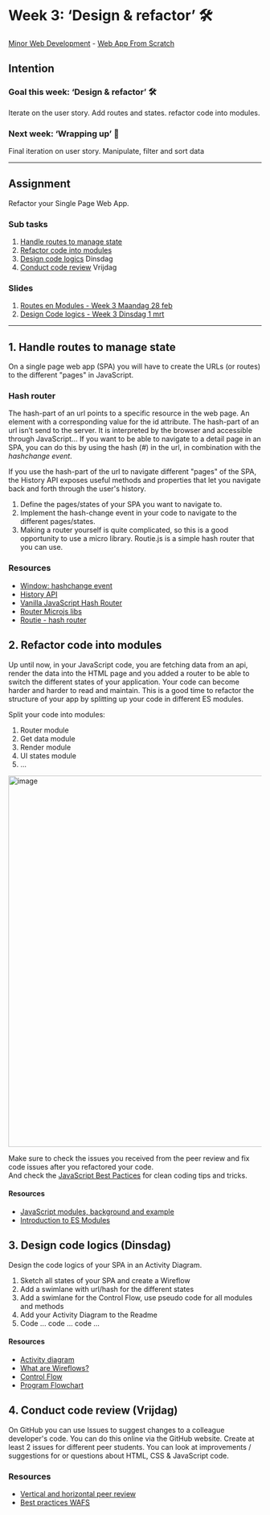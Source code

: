 # Week 3: ‘Design & refactor’ 🛠

[Minor Web Development](https://github.com/cmda-minor-web/) - [Web App From Scratch](https://github.com/cmda-minor-web/web-app-from-scratch-2122)

## Intention

### Goal this week: ‘Design & refactor’ 🛠

Iterate on the user story. Add routes and states. refactor code into modules.

### Next week: ‘Wrapping up’ 🎁

Final iteration on user story. Manipulate, filter and sort data

---

## Assignment

Refactor your Single Page Web App.

### Sub tasks

1. [Handle routes to manage state](#1-handle-routes-to-manage-state)
2. [Refactor code into modules](#2-refactor-code-into-modules)
3. [Design code logics](#3-design-code-logics-dinsdag) Dinsdag
4. [Conduct code review](#4-conduct-code-review-vrijdag) Vrijdag


### Slides

1. [Routes en Modules - Week 3 Maandag 28 feb](WAFS-W3-01-Refactor.pdf)
2. [Design Code logics - Week 3 Dinsdag 1 mrt](WAFS-W3-02-Design-Code-Logics.pdf)

--- 

## 1. Handle routes to manage state 

On a single page web app (SPA) you will have to create the URLs (or routes) to the different "pages" in JavaScript. 

### Hash router

The hash-part of an url points to a specific resource in the web page. An element with a corresponding value for the id attribute. The hash-part of an url isn’t send to the server. It is interpreted by the browser and accessible through JavaScript... If you want to be able to navigate to a detail page in an SPA, you can do this by using the hash (#) in the url, in combination with the _hashchange event_.

If you use the hash-part of the url to navigate different "pages" of the SPA, the History API exposes useful methods and properties that let you navigate back and forth through the user's history.

1. Define the pages/states of your SPA you want to navigate to.  
2. Implement the hash-change event in your code to navigate to the different pages/states.
3. Making a router yourself is quite complicated, so this is a good opportunity to use a micro library. Routie.js is a simple hash router that you can use.

### Resources

- [Window: hashchange event](https://developer.mozilla.org/en-US/docs/Web/API/Window/hashchange_event)
- [History API](https://developer.mozilla.org/en-US/docs/Web/API/History_API)
- [Vanilla JavaScript Hash Router](https://dev.to/aminnairi/a-router-without-a-web-server-in-vanilla-javascript-3bmg)  
- [Router Microjs libs](http://microjs.com/#router)
- [Routie - hash router](http://projects.jga.me/routie/)  



## 2. Refactor code into modules 

Up until now, in your JavaScript code, you are fetching data from an api, render the data into the HTML page and you added a router to be able to switch the different states of your application. Your code can become harder and harder to read and maintain. This is a good time to refactor the structure of your app by splitting up your code in different ES modules. 

Split your code into modules:
1. Router module
2. Get data module
3. Render module
4. UI states module
5. ... 

<img width="738" alt="image" src="https://user-images.githubusercontent.com/1391509/155955513-c87f78a1-3c59-4ddf-bf8b-539fdc4cf2a1.png">

Make sure to check the issues you received from the peer review and fix code issues after you refactored your code.    
And check the [JavaScript Best Pactices](https://github.com/cmda-minor-web/best-practices/blob/master/javascript.md) for clean coding tips and tricks.

#### Resources

- [JavaScript modules, background and example](https://developer.mozilla.org/en-US/docs/Web/JavaScript/Guide/Modules)
- [Introduction to ES Modules](https://flaviocopes.com/es-modules/)    


## 3. Design code logics (Dinsdag)

Design the code logics of your SPA in an Activity Diagram.

<!-- Activity Diagram - Wireflow - Control flow - Swimlanes -->


1. Sketch all states of your SPA and create a Wireflow
2. Add a swimlane with url/hash for the different states
3. Add a swimlane for the Control Flow, use pseudo code for all modules and methods 
4. Add your Activity Diagram to the Readme
5. Code ... code ... code ...


#### Resources

- [Activity diagram](http://agilemodeling.com/style/activityDiagram.htm)
- [What are Wireflows?](https://app.uxcel.com/courses/designing-wireframes/what-are-wireflows-804)
- [Control Flow](https://en.wikipedia.org/wiki/Control_flow)
- [Program Flowchart](https://www.edrawsoft.com/flowchart/program-flowchart-definition.html)


## 4. Conduct code review (Vrijdag)

On GitHub you can use Issues to suggest changes to a colleague developer's code. You can do this online via the GitHub website.
Create at least 2 issues for different peer students. You can look at improvements / suggestions for or questions about HTML, CSS & JavaScript code.

### Resources

- [Vertical and horizontal peer review](https://github.com/cmda-minor-web/web-app-from-scratch-2122/blob/main/course/peer-review-1.md)
- [Best practices WAFS](https://github.com/cmda-minor-web/best-practices/blob/master/web-app-from-scratch.md)



